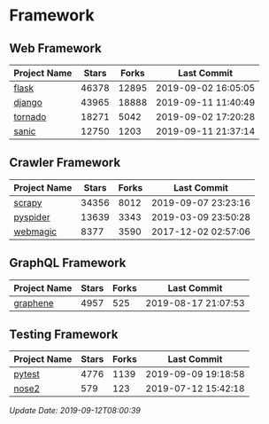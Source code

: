 # Framework

## Web Framework

| Project Name | Stars | Forks | Last Commit |
| ------------ | ----- | ----- | ----------- |
| [flask](https://github.com/pallets/flask) | 46378 | 12895 | 2019-09-02 16:05:05 |
| [django](https://github.com/django/django) | 43965 | 18888 | 2019-09-11 11:40:49 |
| [tornado](https://github.com/tornadoweb/tornado) | 18271 | 5042 | 2019-09-02 17:20:28 |
| [sanic](https://github.com/huge-success/sanic) | 12750 | 1203 | 2019-09-11 21:37:14 |

## Crawler Framework

| Project Name | Stars | Forks | Last Commit |
| ------------ | ----- | ----- | ----------- |
| [scrapy](https://github.com/scrapy/scrapy) | 34356 | 8012 | 2019-09-07 23:23:16 |
| [pyspider](https://github.com/binux/pyspider) | 13639 | 3343 | 2019-03-09 23:50:28 |
| [webmagic](https://github.com/code4craft/webmagic) | 8377 | 3590 | 2017-12-02 02:57:06 |

## GraphQL Framework

| Project Name | Stars | Forks | Last Commit |
| ------------ | ----- | ----- | ----------- |
| [graphene](https://github.com/graphql-python/graphene) | 4957 | 525 | 2019-08-17 21:07:53 |

## Testing Framework

| Project Name | Stars | Forks | Last Commit |
| ------------ | ----- | ----- | ----------- |
| [pytest](https://github.com/pytest-dev/pytest) | 4776 | 1139 | 2019-09-09 19:18:58 |
| [nose2](https://github.com/nose-devs/nose2) | 579 | 123 | 2019-07-12 15:42:18 |

*Update Date: 2019-09-12T08:00:39*